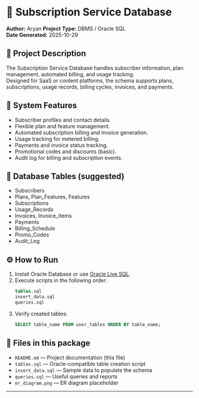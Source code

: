 # 🔔 Subscription Service Database

**Author:**  Aryan
**Project Type:** DBMS / Oracle SQL  
**Date Generated:** 2025-10-29

## 📖 Project Description
The Subscription Service Database handles subscriber information, plan management, automated billing, and usage tracking.  
Designed for SaaS or content platforms, the schema supports plans, subscriptions, usage records, billing cycles, invoices, and payments.

## 🎯 System Features
- Subscriber profiles and contact details.  
- Flexible plan and feature management.  
- Automated subscription billing and invoice generation.  
- Usage tracking for metered billing.  
- Payments and invoice status tracking.  
- Promotional codes and discounts (basic).  
- Audit log for billing and subscription events.

## 📁 Database Tables (suggested)
- Subscribers
- Plans, Plan_Features, Features
- Subscriptions
- Usage_Records
- Invoices, Invoice_Items
- Payments
- Billing_Schedule
- Promo_Codes
- Audit_Log

## ⚙️ How to Run
1. Install Oracle Database or use [Oracle Live SQL](https://livesql.oracle.com/).  
2. Execute scripts in the following order:
   ```sql
   tables.sql
   insert_data.sql
   queries.sql
   ```
3. Verify created tables:
   ```sql
   SELECT table_name FROM user_tables ORDER BY table_name;
   ```

## 🧾 Files in this package
- `README.md` — Project documentation (this file)  
- `tables.sql` — Oracle-compatible table creation script  
- `insert_data.sql` — Sample data to populate the schema  
- `queries.sql` — Useful queries and reports  
- `er_diagram.png` — ER diagram placeholder

---
